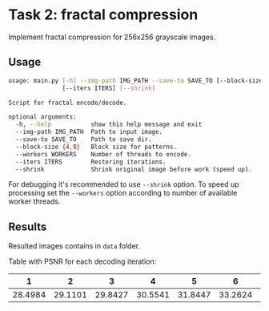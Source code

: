 # Task 2: fractal compression
Implement fractal compression for 256x256 grayscale images.

## Usage

```bash
usage: main.py [-h] --img-path IMG_PATH --save-to SAVE_TO [--block-size {4,8}] [--workers WORKERS]
               [--iters ITERS] [--shrink]

Script for fractal encode/decode.

optional arguments:
  -h, --help           show this help message and exit
  --img-path IMG_PATH  Path to input image.
  --save-to SAVE_TO    Path to save dir.
  --block-size {4,8}   Block size for patterns.
  --workers WORKERS    Number of threads to encode.
  --iters ITERS        Restoring iterations.
  --shrink             Shrink original image before work (speed up).
```

For debugging it's recommended to use `--shrink` option. 
To speed up processing set the `--workers` option according to number of available worker threads.

## Results

Resulted images contains in `data` folder.

Table with PSNR for each decoding iteration:

| 1 | 2 | 3 | 4 | 5 | 6 | 7 | 8 | 9 | 10 |
|---------|---------|---------|---------|---------|---------|---------|---------|---------|---------|
| 28.4984 | 29.1101 | 29.8427 | 30.5541 | 31.8447 | 33.2624 | 34.3425 | 34.8555 | 35.0469 | 35.0738 |

